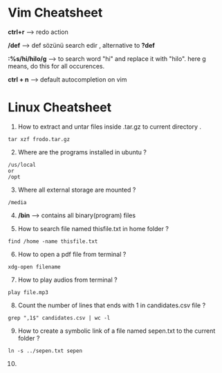 # Vim Cheatsheet

**ctrl+r** --> redo action

**/def** --> def sözünü search edir , alternative to **?def**

**:%s/hi/hilo/g** --> to search word "hi" and replace it with "hilo". here g means, do this for all occurences.

**ctrl + n** --> default autocompletion on vim

# Linux Cheatsheet

1.  How to extract and untar files inside .tar.gz to current directory .

```
tar xzf frodo.tar.gz
```

2. Where are the programs installed in ubuntu ?

```
/us/local
or
/opt
```

3.  Where all external storage are mounted ? 

```
/media
```

4. **/bin** --> contains all binary(program) files

5. How to search file named thisfile.txt in home folder ?

```
find /home -name thisfile.txt
```

6. How to open a pdf file from terminal ?

```
xdg-open filename 
```

7. How to play audios from terminal ?

```
play file.mp3
```

8. Count the number of lines that ends with 1 in candidates.csv file ? 

```
grep ",1$" candidates.csv | wc -l
```

9. How to create a symbolic link of a file named sepen.txt to the current folder ?

```
ln -s ../sepen.txt sepen
```

10. 
